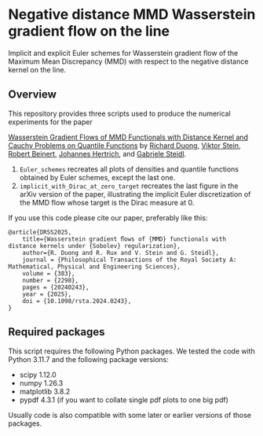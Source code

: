# Negative distance MMD Wasserstein gradient flow on the line
Implicit and explicit Euler schemes for Wasserstein gradient flow of the Maximum Mean Discrepancy (MMD) with respect to the negative distance kernel on the line.

Overview
---------------------------
This repository provides three scripts used to produce the numerical experiments for the paper

[Wasserstein Gradient Flows of MMD Functionals with Distance Kernel and  Cauchy Problems on Quantile Functions](https://arxiv.org/abs/2408.07498) by [Richard Duong](https://www.researchgate.net/profile/Richard-Duong), [Viktor Stein](https://viktorajstein.github.io/), [Robert Beinert](https://scholar.google.com/citations?user=D-RIm78AAAAJ&hl=en&oi=ao), [Johannes Hertrich](https://johertrich.github.io/), and [Gabriele Steidl](https://page.math.tu-berlin.de/~steidl/).

1. ```Euler_schemes``` recreates all plots of densities and quantile functions obtained by Euler schemes, except the last one.
2. ```implicit_with_Dirac_at_zero_target``` recreates the last figure in the arXiv version of the paper, illustrating the implicit Euler discretization of the MMD flow whose target is the Dirac measure at 0.

<!-- 2. ```discrete_Target``` recreates figures 14 and implements the explicit formula for the quantile functions of the MMD flow with discrete target measure. -->


If you use this code please cite our paper, preferably like this:
```
@article{DRSS2025,
    title={Wasserstein gradient ﬂows of {MMD} functionals with distance kernels under {Sobolev} regularization}, 
    author={R. Duong and R. Rux and V. Stein and G. Steidl},
    journal = {Philosophical Transactions of the Royal Society A: Mathematical, Physical and Engineering Sciences},
    volume = {383},
    number = {2298},
    pages = {20240243},
    year = {2025},
    doi = {10.1098/rsta.2024.0243}, 
}
```


Required packages
---------------------------
This script requires the following Python packages. We tested the code with Python 3.11.7 and the following package versions:

* scipy 1.12.0
* numpy 1.26.3
* matplotlib 3.8.2
* pypdf 4.3.1 (if you want to collate single pdf plots to one big pdf)

Usually code is also compatible with some later or earlier versions of those packages.

